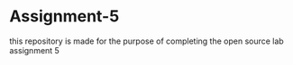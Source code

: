 # Assignment-5
this repository is made for the purpose of completing the open source lab assignment 5
